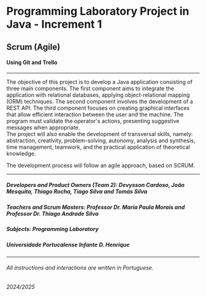 # Programming Laboratory Project in Java - Increment 1

## Scrum (Agile)

#### Using Git and Trello

***

The objective of this project is to develop a Java application consisting of three main components. The first component aims to integrate the application with relational databases, applying object-relational mapping (ORM) techniques. The second component involves the development of a REST API. The third component focuses on creating graphical interfaces that allow efficient interaction between the user and the machine. The program must validate the operator's actions, presenting suggestive messages when appropriate.  
The project will also enable the development of transversal skills, namely: abstraction, creativity, problem-solving, autonomy, analysis and synthesis, time management, teamwork, and the practical application of theoretical knowledge.

The development process will follow an agile approach, based on SCRUM.

***

##### Developers and Product Owners (Team 2): Devysson Cardoso, João Mesquita, Thiago Rocha, Tiago Silva and Tomás Silva

##### Teachers and Scrum Masters: Professor Dr. Maria Paula Morais and Professor Dr. Thiago Andrade Silva

##### Subjects: Programming Laboratory

##### Universidade Portucalense Infante D. Henrique

***

###### All instructions and interactions are written in Portuguese.

###### 2024/2025
